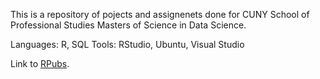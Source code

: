 This is a repository of pojects and assignenets done for CUNY School of Professional Studies Masters of Science in Data Science.

Languages: R, SQL
Tools: RStudio, Ubuntu, Visual Studio

Link to [RPubs](https://rpubs.com/ShanaFarber).